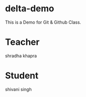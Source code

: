 # delta-demo
This is a Demo for Git &amp; Github Class.

# Teacher
shradha khapra

# Student
shivani singh